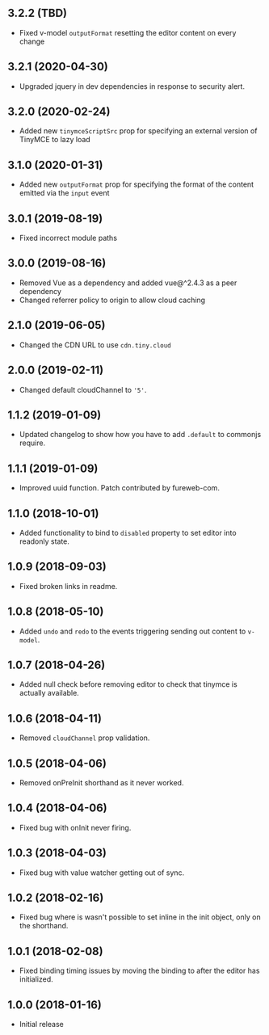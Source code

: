 ## 3.2.2 (TBD)
* Fixed v-model `outputFormat` resetting the editor content on every change

## 3.2.1 (2020-04-30)
* Upgraded jquery in dev dependencies in response to security alert.

## 3.2.0 (2020-02-24)
* Added new `tinymceScriptSrc` prop for specifying an external version of TinyMCE to lazy load

## 3.1.0 (2020-01-31)
* Added new `outputFormat` prop for specifying the format of the content emitted via the `input` event

## 3.0.1 (2019-08-19)
* Fixed incorrect module paths

## 3.0.0 (2019-08-16)
* Removed Vue as a dependency and added vue@^2.4.3 as a peer dependency
* Changed referrer policy to origin to allow cloud caching

## 2.1.0 (2019-06-05)
* Changed the CDN URL to use `cdn.tiny.cloud`

## 2.0.0 (2019-02-11)
* Changed default cloudChannel to `'5'`.

## 1.1.2 (2019-01-09)
* Updated changelog to show how you have to add `.default` to commonjs require.

## 1.1.1 (2019-01-09)
* Improved uuid function. Patch contributed by fureweb-com.

## 1.1.0 (2018-10-01)
* Added functionality to bind to `disabled` property to set editor into readonly state.

## 1.0.9 (2018-09-03)
* Fixed broken links in readme.

## 1.0.8 (2018-05-10)
* Added `undo` and `redo` to the events triggering sending out content to `v-model`.

## 1.0.7 (2018-04-26)
* Added null check before removing editor to check that tinymce is actually available.

## 1.0.6 (2018-04-11)
* Removed `cloudChannel` prop validation.

## 1.0.5 (2018-04-06)
* Removed onPreInit shorthand as it never worked.

## 1.0.4 (2018-04-06)
* Fixed bug with onInit never firing.

## 1.0.3 (2018-04-03)
* Fixed bug with value watcher getting out of sync.

## 1.0.2 (2018-02-16)
* Fixed bug where is wasn't possible to set inline in the init object, only on the shorthand.

## 1.0.1 (2018-02-08)
* Fixed binding timing issues by moving the binding to after the editor has initialized. 

## 1.0.0 (2018-01-16)
* Initial release